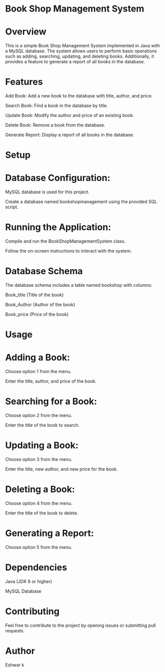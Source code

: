# Book Shop Management System
# Overview
This is a simple Book Shop Management System implemented in Java with a MySQL database. The system allows users to perform basic operations such as adding, searching, updating, and deleting books. Additionally, it provides a feature to generate a report of all books in the database.

# Features
Add Book: Add a new book to the database with title, author, and price.

Search Book: Find a book in the database by title.

Update Book: Modify the author and price of an existing book.

Delete Book: Remove a book from the database.

Generate Report: Display a report of all books in the database.

# Setup
# Database Configuration:
MySQL database is used for this project.

Create a database named bookshopmanagement using the provided SQL script.

# Running the Application:
Compile and run the BookShopManagementSystem class.

Follow the on-screen instructions to interact with the system.

# Database Schema
The database schema includes a table named bookshop with columns:

Book_title (Title of the book)

Book_Author (Author of the book)

Book_price (Price of the book)

# Usage
# Adding a Book:
Choose option 1 from the menu.

Enter the title, author, and price of the book.

# Searching for a Book:
Choose option 2 from the menu.

Enter the title of the book to search.

# Updating a Book:
Choose option 3 from the menu.

Enter the title, new author, and new price for the book.

# Deleting a Book:
Choose option 4 from the menu.

Enter the title of the book to delete.

# Generating a Report:
Choose option 5 from the menu.

# Dependencies
Java (JDK 8 or higher)

MySQL Database

# Contributing
Feel free to contribute to the project by opening issues or submitting pull requests.

# Author
Eshwar k
